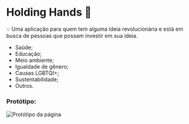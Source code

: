 # Holding Hands 🤝

💡 Uma aplicação para quem tem alguma ideia revolucionária e está em busca de pessoas que possam investir em sua ideia.
- Saúde;
- Educação;
- Meio ambiente;
- Igualdade de gênero;
- Causas LGBTQI+;
- Sustentabilidade;
- Outros.
### Protótipo:
![Protótipo da página](https://cdn.glitch.com/b2f6e4e2-e263-463f-a21a-1a4f4787b181%2FHH.png?v=1600473555284)
